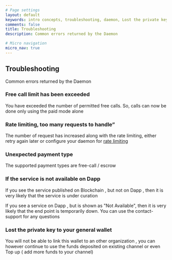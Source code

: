 ```yaml
---
# Page settings
layout: default
keywords: intro concepts, troubleshooting, daemon, Lost the private key to your general wallet, Free call limit has been exceeded, Rate limiting, too many requests to handle”, Unexpected payment type, If the service is not available on Dapp
comments: false
title: Troubleshooting
description: Common errors returned by the Daemon

# Micro navigation
micro_nav: true
---
```


## Troubleshooting

Common errors returned by the Daemon

### Free call limit has been exceeded

You have exceeded the number of permitted free calls. So, calls can now be done only using the paid mode alone

### Rate limiting, too many requests to handle”

The number of request has increased along with the rate limiting, either retry again later or configure your daemon for [rate limiting](https://github.com/singnet/snet-daemon/tree/master/ratelimit)

### Unexpected payment type

The supported payment types are free-call / escrow

### If the service is not available on Dapp

If you see the service published on Blockchain , but not on Dapp , then it is very likely that the service is under curation

If you see a service on Dapp , but is shown as "Not Available", then it is very likely that the end point is temporarily down. You can use the contact-support for any questions

### Lost the private key to your general wallet

You will not be able to link this wallet to an other organization , you can however
continue to use the funds deposited on existing channel or even Top up ( add more funds to your channel)
